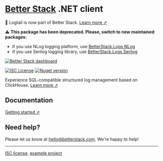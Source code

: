 # [Better Stack](https://betterstack.com/logs) .NET client

📣 Logtail is now part of Better Stack. [Learn more ⇗](https://betterstack.com/press/introducing-better-stack/)

⚠️ **This package has been deprecated. Please, switch to new maintained packages:**

- if you use NLog logging platform, use [BetterStack.Logs.NLog](https://github.com/BetterStackHQ/logs-client-nlog)
- if you use Serilog logging library, use [BetterStack.Logs.Serilog](https://github.com/BetterStackHQ/logs-client-serilog)

[![Better Stack dashboard](https://github.com/logtail/logtail-python/assets/10132717/e2a1196b-7924-4abc-9b85-055e17b5d499)](https://betterstack.com/logs)

[![ISC License](https://img.shields.io/badge/license-ISC-ff69b4.svg)](LICENSE.md)
[![Nuget version](https://badge.fury.io/nu/Logtail.svg)](https://www.nuget.org/packages/Logtail)

Experience SQL-compatible structured log management based on ClickHouse. [Learn more ⇗](https://betterstack.com/logs)

## Documentation

[Getting started ⇗](https://betterstack.com/docs/logs/net-c/)

## Need help?
Please let us know at [hello@betterstack.com](mailto:hello@betterstack.com). We're happy to help!

---

[ISC license](https://github.com/logtail/logtail-dotnet/blob/master/LICENSE.md), [example project](https://github.com/logtail/logtail-dotnet/tree/master/example-project)
